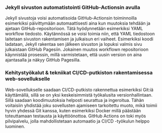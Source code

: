 ### Jekyll sivuston automatistointi GitHub-Actionsin avulla

Jekyll sivustoja voisi automatisoida GitHub-Actionsin toiminnoilla esimerkiksi päivittymään automaattisesti aina kun muutoksia tehdään ja ajetaan GitHub-repositorioon. Tätä hyödynnetään esimerkiksi YAML workflow tiedosto. Käytännössä se voisi toimia niin, että YAML tiedostoon laitetaan sivuston rakentamisen ja julkaisun eri vaiheet. Esimerkiksi koodi ladataan, Jekyll rakentaa sen jälkeen sivuston ja lopuksi valmis sivu julkaistaan GitHub Pagesiin. Jokainen muutos workflown repositorioon käynnistää prosessin, millä varmistetaan, että uusin version on aina ajantasalla ja näkyy GitHub Pagesilla.

### Kehitystyökalut & tekniikat CI/CD-putkiston rakentamisessa web-sovellukselle

Web-sovellukselle saadaan CI/CD-putkisto rakennettua esimerkiksi Git:iä käyttämällä, sillä se on yksi keskeisimmistä työkalusita versionhallintaan. Sillä saadaan koodimuutoksia helposti seurattua ja ingeroitua. Tähän voitaisiin yhdistää joku sovellusten ajamiseen tarkoitettu muoto, mikä toimii hyvin yhdessä Git kanssa, kuten esimerkiksi Docker millä päästään toteuttamaan testausta ja käyttöönottoa.  GitHub Actions on toki myös pilvipalvelu, jolla mahdollistetaan automaatio ja CI/CD -työkulun helppo luominen.
